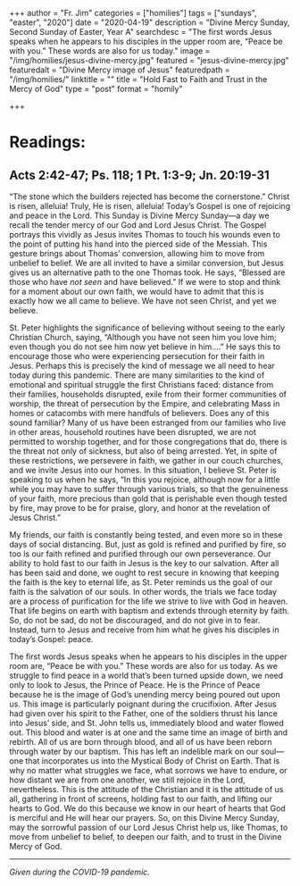+++
author = "Fr. Jim"
categories = ["homilies"]
tags = ["sundays", "easter", "2020"]
date = "2020-04-19"
description = "Divine Mercy Sunday, Second Sunday of Easter, Year A"
searchdesc = "The first words Jesus speaks when he appears to his disciples in the upper room are, “Peace be with you.” These words are also for us today."
image = "/img/homilies/jesus-divine-mercy.jpg"
featured = "jesus-divine-mercy.jpg"
featuredalt = "Divine Mercy image of Jesus"
featuredpath = "/img/homilies/"
linktitle = ""
title = "Hold Fast to Faith and Trust in the Mercy of God"
type = "post"
format = "homily"

+++

# Readings:
## Acts 2:42-47; Ps. 118; 1 Pt. 1:3-9; Jn. 20:19-31

“The stone which the builders rejected has become the cornerstone.” Christ is risen, alleluia! Truly, He is risen, alleluia! Today’s Gospel is one of rejoicing and peace in the Lord. This Sunday is Divine Mercy Sunday—a day we recall the tender mercy of our God and Lord Jesus Christ. The Gospel portrays this vividly as Jesus invites Thomas to touch his wounds even to the point of putting his hand into the pierced side of the Messiah. This gesture brings about Thomas’ conversion, allowing him to move from unbelief to belief. We are all invited to have a similar conversion, but Jesus gives us an alternative path to the one Thomas took. He says, “Blessed are those who have *not seen* and have believed.” If we were to stop and think for a moment about our own faith, we would have to admit that this is exactly how we all came to believe. We have not seen Christ, and yet we believe.

St. Peter highlights the significance of believing without seeing to the early Christian Church, saying, “Although you have not seen him you love him; even though you do not see him now yet believe in him….” He says this to encourage those who were experiencing persecution for their faith in Jesus. Perhaps this is precisely the kind of message we all need to hear today during this pandemic. There are many similarities to the kind of emotional and spiritual struggle the first Christians faced: distance from their families, households disrupted, exile from their former communities of worship, the threat of persecution by the Empire, and celebrating Mass in homes or catacombs with mere handfuls of believers. Does any of this sound familiar? Many of us have been estranged from our families who live in other areas, household routines have been disrupted, we are not permitted to worship together, and for those congregations that do, there is the threat not only of sickness, but also of being arrested. Yet, in spite of these restrictions, we persevere in faith, we gather in our couch churches, and we invite Jesus into our homes. In this situation, I believe St. Peter is speaking to us when he says, “In this you rejoice, although now for a little while you may have to suffer through various trials, so that the genuineness of your faith, more precious than gold that is perishable even though tested by fire, may prove to be for praise, glory, and honor at the revelation of Jesus Christ.”

My friends, our faith is constantly being tested, and even more so in these days of social distancing. But, just as gold is refined and purified by fire, so too is our faith refined and purified through our own perseverance. Our ability to hold fast to our faith in Jesus is the key to our salvation. After all has been said and done, we ought to rest secure in knowing that keeping the faith is the key to eternal life, as St. Peter reminds us the goal of our faith is the salvation of our souls. In other words, the trials we face today are a process of purification for the life we strive to live with God in heaven. That life begins on earth with baptism and extends through eternity by faith. So, do not be sad, do not be discouraged, and do not give in to fear. Instead, turn to Jesus and receive from him what he gives his disciples in today’s Gospel: peace.

The first words Jesus speaks when he appears to his disciples in the upper room are, “Peace be with you.” These words are also for us today. As we struggle to find peace in a world that’s been turned upside down, we need only to look to Jesus, the Prince of Peace. He is the Prince of Peace because he is the image of God’s unending mercy being poured out upon us. This image is particularly poignant during the crucifixion. After Jesus had given over his spirit to the Father, one of the soldiers thrust his lance into Jesus’ side, and St. John tells us, immediately blood and water flowed out. This blood and water is at one and the same time an image of birth and rebirth. All of us are born through blood, and all of us have been reborn through water by our baptism. This has left an indelible mark on our soul—one that incorporates us into the Mystical Body of Christ on Earth. That is why no matter what struggles we face, what sorrows we have to endure, or how distant we are from one another, we still rejoice in the Lord, nevertheless. This is the attitude of the Christian and it is the attitude of us all, gathering in front of screens, holding fast to our faith, and lifting our hearts to God. We do this because we know in our heart of hearts that God is merciful and He will hear our prayers. So, on this Divine Mercy Sunday, may the sorrowful passion of our Lord Jesus Christ help us, like Thomas, to move from unbelief to belief, to deepen our faith, and to trust in the Divine Mercy of God.

---
*Given during the COVID-19 pandemic.*